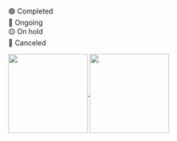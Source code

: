 🟢 Completed
<br>
🔵 Ongoing
<br>
🟡 On hold
<br>
🔴 Canceled
<br>
<div>
  <a href="https://github.com/HenDGS">
  <img align="center" height="160" src="https://github-readme-stats.vercel.app/api?username=hendgs&show_icons=true&theme=tokyonight&include_all_commits=true&count_private=true"/>
  </a>
  <a href="https://github.com/HenDGS">
  <img align="center" height="160" src="https://github-readme-stats.vercel.app/api/top-langs/?username=hendgs&layout=compact&langs_count=7&theme=tokyonight"/>
  </a>
</div>
